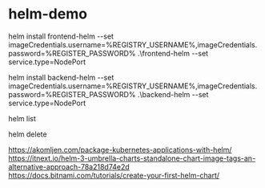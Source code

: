 # helm-demo

helm install frontend-helm --set imageCredentials.username=%REGISTRY_USERNAME%,imageCredentials.password=%REGISTER_PASSWORD% .\frontend-helm --set service.type=NodePort

helm install backend-helm --set imageCredentials.username=%REGISTRY_USERNAME%,imageCredentials.password=%REGISTER_PASSWORD% .\backend-helm --set service.type=NodePort

helm list

helm delete


https://akomljen.com/package-kubernetes-applications-with-helm/
https://itnext.io/helm-3-umbrella-charts-standalone-chart-image-tags-an-alternative-approach-78a218d74e2d
https://docs.bitnami.com/tutorials/create-your-first-helm-chart/